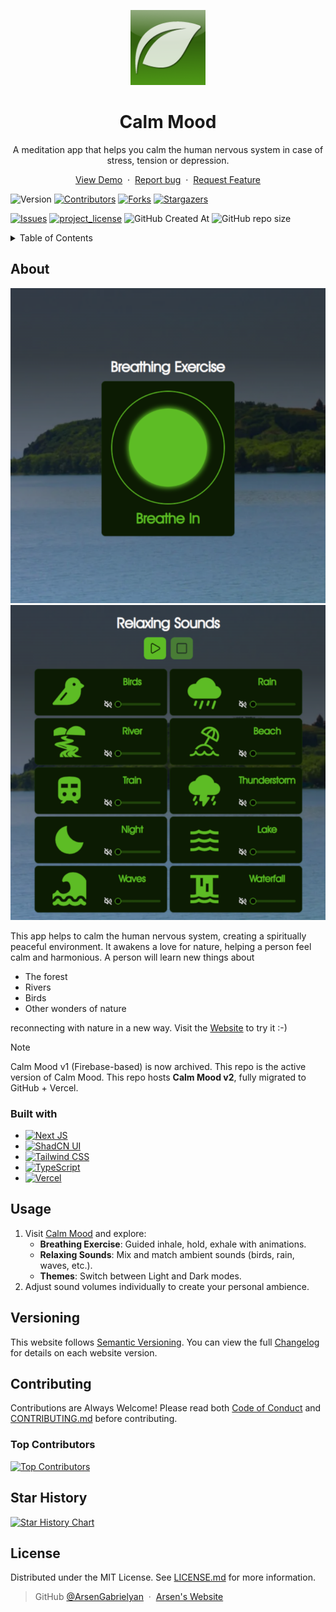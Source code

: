 <p align="center">
     <picture>
          <source media="(prefers-color-scheme: dark)" srcset="./public/images/logo-dark-aero.png" />
          <source media="(prefers-color-scheme: light)" srcset="./public/images/logo-aero.png" />
          <img src="./public/images/logo-aero.png" alt="Calm Mood" width="120" height="120"/>
     </picture>
</p>
<h1 align="center">Calm Mood</h1>
<p align="center">A meditation app that helps you calm the human nervous system in case of stress, tension or depression.</p>
<p align="center">
     <a href="https://calm-mood.vercel.app/">View Demo</a>
     &nbsp;&middot;&nbsp;
     <a href="https://github.com/ArsenGabrielyan/calm-mood/issues/new?assignees=&labels=&template=bug_report.md&title=">Report bug</a>
     &nbsp;&middot;&nbsp;
     <a href="https://github.com/ArsenGabrielyan/calm-mood/issues/new?assignees=&labels=&template=feature_request.md&title=">Request Feature</a>
</p>

![Version][version-shield]
[![Contributors][contributors-shield]][contributors-url]
[![Forks][forks-shield]][forks-url]
[![Stargazers][stars-shield]][stars-url]

[![Issues][issues-shield]][issues-url]
[![project_license][license-shield]][license-url]
![GitHub Created At][created-at-shield]
![GitHub repo size][repo-size-shield]

<details>
     <summary>Table of Contents</summary>
     <ol>
          <li>
               <a href="#about">About</a>
               <ul>
                    <li><a href="#built-with">Built with</a></li>
               </ul>
          </li>
          <li><a href="#usage">Usage</a></li>
          <li><a href="#versioning">Versioning</a></li>
          <li>
               <a href="#contributing">Contributing</a>
               <ul>
                    <li><a href="#top-contributors">Top Contributors</a></li>
               </ul>
          </li>
          <li><a href="#star-history">Star History</a></li>
          <li><a href="#license">License</a></li>
     </ol>
</details>

## About
![Screenshot of Breathing Exercise feature][exercise-screenshot]
![Screenshot of Relaxing Sounds feature][sounds-screenshot]

This app helps to calm the human nervous system, creating a spiritually peaceful environment. It awakens a love for nature, helping a person feel calm and harmonious. A person will learn new things about
- The forest
- Rivers
- Birds
- Other wonders of nature
 
reconnecting with nature in a new way. Visit the [Website][website-url] to try it :-)

> [!NOTE]
> Calm Mood v1 (Firebase-based) is now archived. This repo is the active version of Calm Mood.
> This repo hosts **Calm Mood v2**, fully migrated to GitHub + Vercel.

### Built with
- [![Next JS][nextjs-shield]][nextjs-url]
- [![ShadCN UI][shadcn-shield]][shadcn-url]
- [![Tailwind CSS][tailwind-shield]][tailwind-url]
- [![TypeScript][typescript-shield]][typescript-url]
- [![Vercel][vercel-shield]][vercel-url]

## Usage
1. Visit [Calm Mood][website-url] and explore:
   - **Breathing Exercise**: Guided inhale, hold, exhale with animations.
   - **Relaxing Sounds**: Mix and match ambient sounds (birds, rain, waves, etc.).
   - **Themes**: Switch between Light and Dark modes.
2. Adjust sound volumes individually to create your personal ambience.

## Versioning
This website follows [Semantic Versioning](https://semver.org/). You can view the full [Changelog][changelog-url] for details on each website version.

## Contributing
Contributions are Always Welcome! Please read both [Code of Conduct][code-of-conduct-url] and [CONTRIBUTING.md][contributing-url] before contributing.
### Top Contributors
[![Top Contributors][top-contributors]][contributors-url]

## Star History
[![Star History Chart][star-history-chart]][star-history-url]

## License
Distributed under the MIT License. See [LICENSE.md][license-url] for more information.

> GitHub [@ArsenGabrielyan](https://github.com/ArsenGabrielyan) &nbsp;&middot;&nbsp;
> [Arsen's Website](https://arsen-g.web.app)

<!-- Markdown stats links -->
[star-history-chart]: https://api.star-history.com/svg?repos=ArsenGabrielyan/calm-mood&type=Date
[star-history-url]: https://api.star-history.com/svg?repos=ArsenGabrielyan/calm-mood&type=Date
[contributors-shield]: https://img.shields.io/github/contributors/ArsenGabrielyan/calm-mood.svg?style=for-the-badge
[contributors-url]: https://github.com/ArsenGabrielyan/calm-mood/graphs/contributors
[top-contributors]: https://contrib.rocks/image?repo=ArsenGabrielyan/calm-mood
[forks-shield]: https://img.shields.io/github/forks/ArsenGabrielyan/calm-mood.svg?style=for-the-badge
[forks-url]: https://github.com/ArsenGabrielyan/calm-mood/network/members
[stars-shield]: https://img.shields.io/github/stars/ArsenGabrielyan/calm-mood.svg?style=for-the-badge
[stars-url]: https://github.com/ArsenGabrielyan/calm-mood/stargazers
[issues-shield]: https://img.shields.io/github/issues/ArsenGabrielyan/calm-mood.svg?style=for-the-badge
[issues-url]: https://github.com/ArsenGabrielyan/calm-mood/issues
[license-shield]: https://img.shields.io/github/license/ArsenGabrielyan/calm-mood?style=for-the-badge
[license-url]: https://github.com/ArsenGabrielyan/calm-mood/blob/main/LICENSE.md
[created-at-shield]: https://img.shields.io/github/created-at/ArsenGabrielyan/calm-mood?style=for-the-badge
[repo-size-shield]: https://img.shields.io/github/repo-size/ArsenGabrielyan/calm-mood?style=for-the-badge
[code-of-conduct-url]: https://github.com/ArsenGabrielyan/calm-mood/blob/main/CODE_OF_CONDUCT.md
[contributing-url]: https://github.com/ArsenGabrielyan/calm-mood/blob/main/CONTRIBUTING.md
[changelog-url]: https://github.com/ArsenGabrielyan/calm-mood/blob/main/CHANGELOG.md
[website-url]: https://calm-mood.vercel.app/
[version-shield]: https://img.shields.io/github/package-json/v/ArsenGabrielyan/calm-mood?style=for-the-badge

<!-- Languages -->
[nextjs-shield]: https://img.shields.io/badge/next%20js-000000?style=for-the-badge&logo=nextdotjs&logoColor=white
[nextjs-url]: https://nextjs.org/
[shadcn-shield]: https://img.shields.io/badge/shadcn%2Fui-000000?style=for-the-badge&logo=shadcnui&logoColor=white
[shadcn-url]: https://ui.shadcn.com/
[tailwind-shield]: https://img.shields.io/badge/Tailwind_CSS-38B2AC?style=for-the-badge&logo=tailwind-css&logoColor=white
[tailwind-url]: https://tailwindcss.com/
[mdx-shield]: https://img.shields.io/badge/MDX-1B1F24?style=for-the-badge&logo=mdx&logoColor=white
[mdx-url]: https://mdxjs.com/
[typescript-shield]: https://img.shields.io/badge/TypeScript-007ACC?style=for-the-badge&logo=typescript&logoColor=white
[typescript-url]: https://www.typescriptlang.org
[vercel-shield]: https://img.shields.io/badge/Vercel-000000?style=for-the-badge&logo=vercel&logoColor=white
[vercel-url]: https://vercel.com/

<!-- Screenshots -->
[exercise-screenshot]: ./.github/demo-exercise.png
[sounds-screenshot]: ./.github/demo-sounds.png